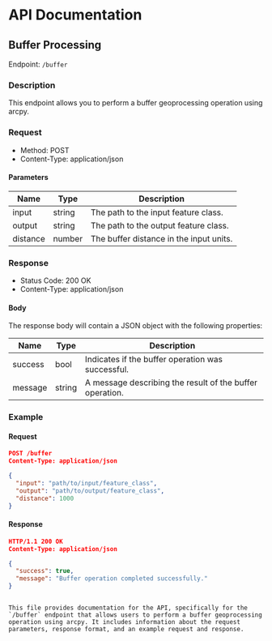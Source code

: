 # API Documentation

## Buffer Processing

Endpoint: `/buffer`

### Description

This endpoint allows you to perform a buffer geoprocessing operation using arcpy.

### Request

- Method: POST
- Content-Type: application/json

#### Parameters

| Name     | Type   | Description                           |
|----------|--------|---------------------------------------|
| input    | string | The path to the input feature class.   |
| output   | string | The path to the output feature class.  |
| distance | number | The buffer distance in the input units.|

### Response

- Status Code: 200 OK
- Content-Type: application/json

#### Body

The response body will contain a JSON object with the following properties:

| Name     | Type   | Description                           |
|----------|--------|---------------------------------------|
| success  | bool   | Indicates if the buffer operation was successful. |
| message  | string | A message describing the result of the buffer operation. |

### Example

#### Request

```json
POST /buffer
Content-Type: application/json

{
  "input": "path/to/input/feature_class",
  "output": "path/to/output/feature_class",
  "distance": 1000
}
```

#### Response

```json
HTTP/1.1 200 OK
Content-Type: application/json

{
  "success": true,
  "message": "Buffer operation completed successfully."
}
```
```

This file provides documentation for the API, specifically for the `/buffer` endpoint that allows users to perform a buffer geoprocessing operation using arcpy. It includes information about the request parameters, response format, and an example request and response.
